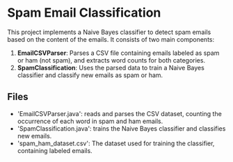 # Spam Email Classification

This project implements a Naive Bayes classifier to detect spam emails based on the content of the emails. It consists of two main components:

1. **EmailCSVParser**: Parses a CSV file containing emails labeled as spam or ham (not spam), and extracts word counts for both categories.
2. **SpamClassification**: Uses the parsed data to train a Naive Bayes classifier and classify new emails as spam or ham.

## Files

- 'EmailCSVParser.java': reads and parses the CSV dataset, counting the occurrence of each word in spam and ham emails.
- 'SpamClassification.java': trains the Naive Bayes classifier and classifies new emails.
- 'spam_ham_dataset.csv': The dataset used for training the classifier, containing labeled emails.
